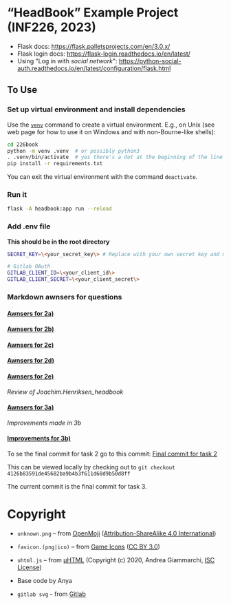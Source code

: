 # “HeadBook” Example Project (INF226, 2023)

-   Flask docs: https://flask.palletsprojects.com/en/3.0.x/
-   Flask login docs: https://flask-login.readthedocs.io/en/latest/
-   Using "Log in with _social network_": https://python-social-auth.readthedocs.io/en/latest/configuration/flask.html

## To Use

### Set up virtual environment and install dependencies

Use the [`venv`](https://docs.python.org/3/library/venv.html) command to create a virtual environment. E.g., on Unix (see web page for how to use it on Windows and with non-Bourne-like shells):

```sh
cd 226book
python -m venv .venv  # or possibly python3
. .venv/bin/activate  # yes there's a dot at the beginning of the line
pip install -r requirements.txt
```

You can exit the virtual environment with the command `deactivate`.

### Run it

```sh
flask -A headbook:app run --reload
```

### Add .env file

**This should be in the root directory**

```sh
SECRET_KEY=\<your_secret_key\> # Replace with your own secret key and make it long

# Gitlab OAuth
GITLAB_CLIENT_ID=\<your_client_id\>
GITLAB_CLIENT_SECRET=\<your_client_secret\>
```

### Markdown awnsers for questions

#### [Awnsers for 2a)](anwsers/2a.md)

#### [Awnsers for 2b)](anwsers/2b.md)

#### [Awnsers for 2c)](anwsers/2c.md)

#### [Awnsers for 2d)](anwsers/2d.md)

#### [Awnsers for 2e)](anwsers/2e.md)

_Review of Joachim.Henriksen_headbook_

#### [Awnsers for 3a)](anwsers/3a.md)

_Improvements made in 3b_

#### [Improvements for 3b)](anwsers/3b.md)

To se the final commit for task 2 go to this commit: [Final commit for task 2](https://git.app.uib.no/inf226/23h/assignment-2/Henrik.F.Wilhelmsen_headbook/-/tree/4126b83591de45682ba9b4b3f611d68d9b50d8ff)

This can be viewed locally by checking out to `git checkout 4126b83591de45682ba9b4b3f611d68d9b50d8ff`

The current commit is the final commit for task 3.

# Copyright

-   `unknown.png` – from [OpenMoji](https://openmoji.org/about/) ([Attribution-ShareAlike 4.0 International](https://creativecommons.org/licenses/by-sa/4.0/))
-   `favicon.(png|ico)` – from [Game Icons](https://game-icons.net/1x1/skoll/knockout.html) ([CC BY 3.0](http://creativecommons.org/licenses/by/3.0/))
-   `uhtml.js` – from [µHTML](https://github.com/WebReflection/uhtml) (Copyright (c) 2020, Andrea Giammarchi, [ISC License](https://opensource.org/license/isc-license-txt/))
-   Base code by Anya

-   `gitlab svg` - from [Gitlab](https://about.gitlab.com/press/press-kit/)
